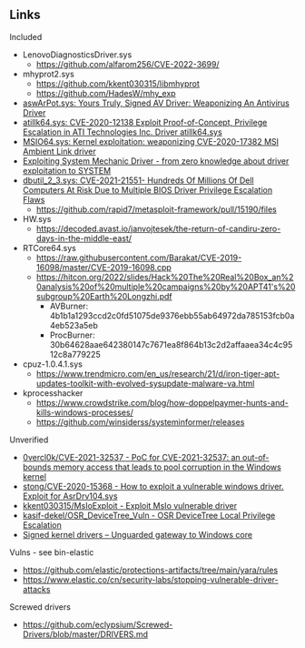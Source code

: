 ## Links

Included

* LenovoDiagnosticsDriver.sys
  * https://github.com/alfarom256/CVE-2022-3699/
* mhyprot2.sys
  * https://github.com/kkent030315/libmhyprot
  * https://github.com/HadesW/mhy_exp
* [aswArPot.sys: Yours Truly, Signed AV Driver: Weaponizing An Antivirus Driver](https://www.aon.com/cyber-solutions/aon_cyber_labs/yours-truly-signed-av-driver-weaponizing-an-antivirus-driver/)
* [atillk64.sys: CVE-2020-12138 Exploit Proof-of-Concept, Privilege Escalation in ATI Technologies Inc. Driver atillk64.sys](https://h0mbre.github.io/atillk64_exploit)
* [MSIO64.sys: Kernel exploitation: weaponizing CVE-2020-17382 MSI Ambient Link driver](https://www.matteomalvica.com/blog/2020/09/24/weaponizing-cve-2020-17382/)
* [Exploiting System Mechanic Driver - from zero knowledge about driver exploitation to SYSTEM](https://voidsec.com/exploiting-system-mechanic-driver/)
* [dbutil_2_3.sys: CVE-2021-21551- Hundreds Of Millions Of Dell Computers At Risk Due to Multiple BIOS Driver Privilege Escalation Flaws](https://labs.sentinelone.com/cve-2021-21551-hundreds-of-millions-of-dell-computers-at-risk-due-to-multiple-bios-driver-privilege-escalation-flaws/)
  * https://github.com/rapid7/metasploit-framework/pull/15190/files
* HW.sys
  * https://decoded.avast.io/janvojtesek/the-return-of-candiru-zero-days-in-the-middle-east/
* RTCore64.sys
  * https://raw.githubusercontent.com/Barakat/CVE-2019-16098/master/CVE-2019-16098.cpp
  * https://hitcon.org/2022/slides/Hack%20The%20Real%20Box_an%20analysis%20of%20multiple%20campaigns%20by%20APT41's%20subgroup%20Earth%20Longzhi.pdf
    * AVBurner: 4b1b1a1293ccd2c0fd51075de9376ebb55ab64972da785153fcb0a4eb523a5eb
    * ProcBurner: 30b64628aae642380147c7671ea8f864b13c2d2affaaea34c4c9512c8a779225
* cpuz-1.0.4.1.sys
  * https://www.trendmicro.com/en_us/research/21/d/iron-tiger-apt-updates-toolkit-with-evolved-sysupdate-malware-va.html
* kprocesshacker
  * https://www.crowdstrike.com/blog/how-doppelpaymer-hunts-and-kills-windows-processes/
  * https://github.com/winsiderss/systeminformer/releases

Unverified

* [0vercl0k/CVE-2021-32537 - PoC for CVE-2021-32537: an out-of-bounds memory access that leads to pool corruption in the Windows kernel](https://github.com/0vercl0k/CVE-2021-32537)
* [stong/CVE-2020-15368 - How to exploit a vulnerable windows driver. Exploit for AsrDrv104.sys](https://github.com/stong/CVE-2020-15368)
* [kkent030315/MsIoExploit - Exploit MsIo vulnerable driver](https://github.com/kkent030315/MsIoExploit)
* [kasif-dekel/OSR_DeviceTree_Vuln - OSR DeviceTree Local Privilege Escalation](https://github.com/kasif-dekel/OSR_DeviceTree_Vuln/blob/main/README.md)
* [Signed kernel drivers – Unguarded gateway to Windows core](https://www.welivesecurity.com/2022/01/11/signed-kernel-drivers-unguarded-gateway-windows-core)

Vulns - see bin-elastic

* https://github.com/elastic/protections-artifacts/tree/main/yara/rules
* https://www.elastic.co/cn/security-labs/stopping-vulnerable-driver-attacks

Screwed drivers

* https://github.com/eclypsium/Screwed-Drivers/blob/master/DRIVERS.md
